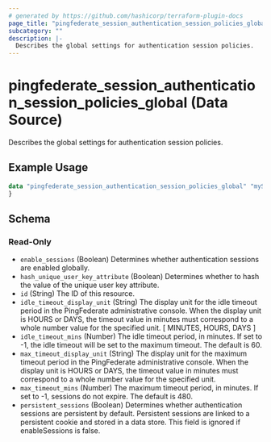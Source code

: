 ```yaml
---
# generated by https://github.com/hashicorp/terraform-plugin-docs
page_title: "pingfederate_session_authentication_session_policies_global Data Source - terraform-provider-pingfederate"
subcategory: ""
description: |-
  Describes the global settings for authentication session policies.
---
```


# pingfederate_session_authentication_session_policies_global (Data Source)

Describes the global settings for authentication session policies.

## Example Usage

```terraform
data "pingfederate_session_authentication_session_policies_global" "mySessionAuthenticationSessionPoliciesGlobalExample" {
}
```

<!-- schema generated by tfplugindocs -->
## Schema

### Read-Only

- `enable_sessions` (Boolean) Determines whether authentication sessions are enabled globally.
- `hash_unique_user_key_attribute` (Boolean) Determines whether to hash the value of the unique user key attribute.
- `id` (String) The ID of this resource.
- `idle_timeout_display_unit` (String) The display unit for the idle timeout period in the PingFederate administrative console. When the display unit is HOURS or DAYS, the timeout value in minutes must correspond to a whole number value for the specified unit. [ MINUTES, HOURS, DAYS ]
- `idle_timeout_mins` (Number) The idle timeout period, in minutes. If set to -1, the idle timeout will be set to the maximum timeout. The default is 60.
- `max_timeout_display_unit` (String) The display unit for the maximum timeout period in the PingFederate administrative console. When the display unit is HOURS or DAYS, the timeout value in minutes must correspond to a whole number value for the specified unit.
- `max_timeout_mins` (Number) The maximum timeout period, in minutes. If set to -1, sessions do not expire. The default is 480.
- `persistent_sessions` (Boolean) Determines whether authentication sessions are persistent by default. Persistent sessions are linked to a persistent cookie and stored in a data store. This field is ignored if enableSessions is false.
